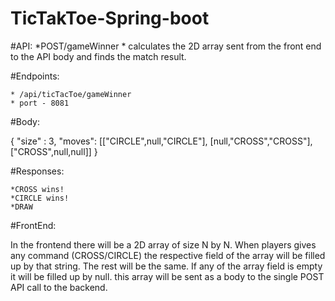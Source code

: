 # TicTakToe-Spring-boot

#API: 
	*POST/gameWinner
	* calculates the 2D array sent from the front end to the API body and finds the match result. 
	
#Endpoints:

	* /api/ticTacToe/gameWinner
	* port - 8081
	
#Body:

{
    "size" : 3,
    "moves": [["CIRCLE",null,"CIRCLE"],
              [null,"CROSS","CROSS"],
              ["CROSS",null,null]]
}

#Responses: 
	
	*CROSS wins!
	*CIRCLE wins!
	*DRAW
	
#FrontEnd: 

In the frontend there will be a 2D array of size N by N. When players gives any command (CROSS/CIRCLE)
the respective field of the array will be filled up by that string. The rest will be the same. If any of
the array field is empty it will be filled up by null. this array will be sent as a body to the single POST 
API call to the backend. 
	
	